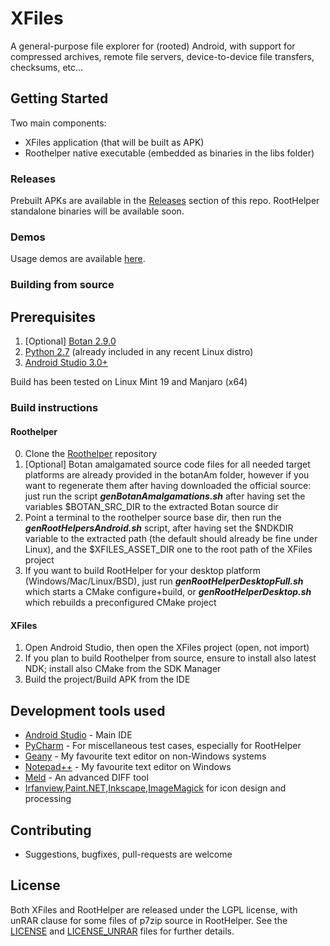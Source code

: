 # XFiles

A general-purpose file explorer for (rooted) Android, with support for compressed archives, remote file servers, device-to-device file transfers, checksums, etc...

## Getting Started

Two main components:
- XFiles application (that will be built as APK)
- Roothelper native executable (embedded as binaries in the libs folder)

### Releases
Prebuilt APKs are available in the [Releases](https://github.com/pgp/XFiles/releases) section of this repo. RootHelper standalone binaries will be available soon.

### Demos
Usage demos are available [here](https://github.com/pgp/XFilesDemos).

### Building from source 
## Prerequisites

1. [Optional] [Botan 2.9.0](https://botan.randombit.net/releases/Botan-2.9.0.tgz) 
2. [Python 2.7](https://www.python.org) (already included in any recent Linux distro)
3. [Android Studio 3.0+](https://developer.android.com/studio/index.html)

Build has been tested on Linux Mint 19 and Manjaro (x64)

### Build instructions

#### Roothelper
0. Clone the [Roothelper](https://github.com/pgp/XFilesRootHelper) repository
1. [Optional] Botan amalgamated source code files for all needed target platforms are already provided in the botanAm folder, however if you want to regenerate them after having downloaded the official source: just run the script **_genBotanAmalgamations.sh_** after having set the variables $BOTAN_SRC_DIR to the extracted Botan source dir
2. Point a terminal to the roothelper source base dir, then run the **_genRootHelpersAndroid.sh_** script, after having set the $NDKDIR variable to the extracted path (the default should already be fine under Linux), and the $XFILES_ASSET_DIR one to the root path of the XFiles project
3. If you want to build RootHelper for your desktop platform (Windows/Mac/Linux/BSD), just run **_genRootHelperDesktopFull.sh_** which starts a CMake configure+build, or **_genRootHelperDesktop.sh_** which rebuilds a preconfigured CMake project

#### XFiles
1. Open Android Studio, then open the XFiles project (open, not import)
2. If you plan to build Roothelper from source, ensure to install also latest NDK; install also CMake from the SDK Manager
3. Build the project/Build APK from the IDE


## Development tools used

* [Android Studio](https://developer.android.com/studio/index.html) - Main IDE
* [PyCharm](https://www.jetbrains.com/) - For miscellaneous test cases, especially for RootHelper
* [Geany](https://geany.org) - My favourite text editor on non-Windows systems
* [Notepad++](https://notepad-plus-plus.org) - My favourite text editor on Windows
* [Meld](http://meldmerge.org) - An advanced DIFF tool
* [Irfanview](https://www.irfanview.com),[Paint.NET](https://www.getpaint.net),[Inkscape](https://inkscape.org),[ImageMagick](https://www.imagemagick.org/script/index.php) for icon design and processing

## Contributing
* Suggestions, bugfixes, pull-requests are welcome

## License
Both XFiles and RootHelper are released under the LGPL license, with unRAR clause for some files of p7zip source in RootHelper. See the [LICENSE](LICENSE) and [LICENSE_UNRAR](LICENSE_UNRAR) files for further details.
